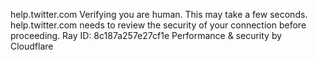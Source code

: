 help.twitter.com
Verifying you are human. This may take a few seconds.
help.twitter.com needs to review the security of your connection before proceeding.
Ray ID: 8c187a257e27cf1e
Performance & security by Cloudflare